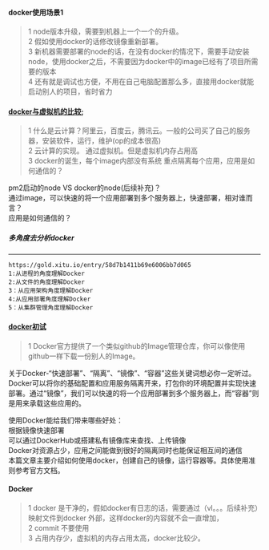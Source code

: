 #### docker使用场景1  
>1 node版本升级，需要到机器上一个一个的升级。  
>2 假如使用docker的话修改镜像重新部署。              
>3 新机器需要部署的node的话，在没有docker的情况下，需要手动安装node，使用docker之后，不需要因为docker中的image已经有了项目所需要的版本  
>4 还有就是调试也方便，不用在自己电脑配置那么多，直接用docker就能启动别人的项目，省时省力      

#### [docker与虚拟机的比较](https://blog.fundebug.com/2017/05/31/docker-and-vm/);
>1 什么是云计算？阿里云，百度云，腾讯云。一般的公司买了自己的服务器，安装软件，运行，维护(op的成本很高)  
>2 云计算的实现。 通过虚拟机。但是虚拟机内存占用高  
>3  docker的诞生，每个image内部没有系统  重点隔离每个应用，应用是如何通信的？  

pm2启动的node VS docker的node(后续补充)？  
通过image，可以快速的将一个应用部署到多个服务器上，快速部署，相对谁而言？    
应用是如何通信的？

##### 多角度去分析docker
--------------------------------
```
https://gold.xitu.io/entry/58d7b1411b69e6006bb7d065
1:从进程的角度理解Docker
2:从文件的角度理解Docker
3：从应用架构角度理解Docker
4:从应用部署角度理解Docker
5：从集群管理角度理解Docker
```
#### [docker初试](http://blog.acs1899.com/linux/mac/2016/02/15/hellow-docker.html)
>1 Docker官方提供了一个类似github的Image管理仓库，你可以像使用github一样下载一份别人的Image。  

关于Docker-“快速部署”、“隔离”、“镜像”、“容器”这些关键词想必你一定听过。Docker可以将你的基础配置和应用服务隔离开来，打包你的环境配置并实现快速部署。通过“镜像”，我们可以快速的将一个应用部署到多个服务器上，而“容器”则是用来承载这些应用的。    

使用Docker能给我们带来哪些好处：    
根据镜像快速部署    
可以通过DockerHub或搭建私有镜像库来查找、上传镜像   
Docker对资源占少，应用之间能做到很好的隔离同时也能保证相互间的通信   
本篇文章主要介绍如何使用docker，创建自己的镜像，运行容器等。具体使用准则参考官方文档。   

#### Docker
>1  docker 是干净的，假如docker有日志的话，需要通过（vl。。。后续补充）映射文件到docker 外部，这样docker的内容就不会一直增加，  
>2 commit 不要使用  
>3 占用内存少，虚拟机的内存占用太高，docker比较少。  




